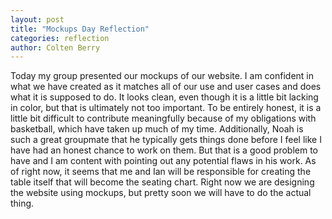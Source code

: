```yaml
---
layout: post
title: "Mockups Day Reflection"
categories: reflection
author: Colten Berry
---
```

Today my group presented our mockups of our website. I am confident in what we have created as it matches all of our use and user cases and does what it is supposed to do. It looks clean, even though it is a little bit lacking in color, but that is ultimately not too important. To be entirely honest, it is a little bit difficult to contribute meaningfully because of my obligations with basketball, which have taken up much of my time. Additionally, Noah is such a great groupmate that he typically gets things done before I feel like I have had an honest chance to work on them. But that is a good problem to have and I am content with pointing out any potential flaws in his work. As of right now, it seems that me and Ian will be responsible for creating the table itself that will become the seating chart. Right now we are designing the website using mockups, but pretty soon we will have to do the actual thing.  

